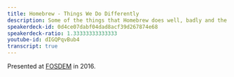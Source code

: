 ```yaml
---
title: Homebrew - Things We Do Differently
description: Some of the things that Homebrew does well, badly and the special challenges that OS X packagers need to deal with.
speakerdeck-id: 0d4ce07dabf04dad8acf39d267874e68
speakerdeck-ratio: 1.33333333333333
youtube-id: dIGQPqvBub4
transcript: true
---
```

Presented at [FOSDEM](https://fosdem.org) in 2016.

